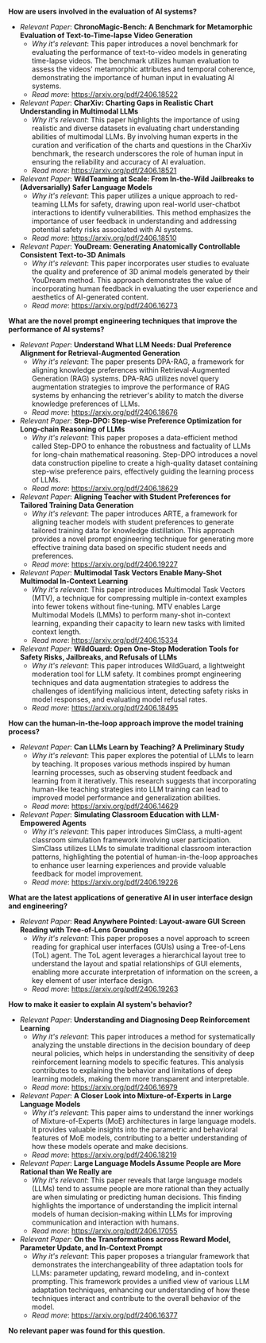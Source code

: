**How are users involved in the evaluation of AI systems?**

- *Relevant Paper*: **ChronoMagic-Bench: A Benchmark for Metamorphic Evaluation of Text-to-Time-lapse Video Generation**
    - *Why it's relevant*: This paper introduces a novel benchmark for evaluating the performance of text-to-video models in generating time-lapse videos. The benchmark utilizes human evaluation to assess the videos' metamorphic attributes and temporal coherence, demonstrating the importance of human input in evaluating AI systems.
    - *Read more*: https://arxiv.org/pdf/2406.18522
- *Relevant Paper*: **CharXiv: Charting Gaps in Realistic Chart Understanding in Multimodal LLMs**
    - *Why it's relevant*: This paper highlights the importance of using realistic and diverse datasets in evaluating chart understanding abilities of multimodal LLMs. By involving human experts in the curation and verification of the charts and questions in the CharXiv benchmark, the research underscores the role of human input in ensuring the reliability and accuracy of AI evaluation.
    - *Read more*: https://arxiv.org/pdf/2406.18521
- *Relevant Paper*: **WildTeaming at Scale: From In-the-Wild Jailbreaks to (Adversarially) Safer Language Models**
    - *Why it's relevant*: This paper utilizes a unique approach to red-teaming LLMs for safety, drawing upon real-world user-chatbot interactions to identify vulnerabilities. This method emphasizes the importance of user feedback in understanding and addressing potential safety risks associated with AI systems.
    - *Read more*: https://arxiv.org/pdf/2406.18510
- *Relevant Paper*: **YouDream: Generating Anatomically Controllable Consistent Text-to-3D Animals**
    - *Why it's relevant*: This paper incorporates user studies to evaluate the quality and preference of 3D animal models generated by their YouDream method. This approach demonstrates the value of incorporating human feedback in evaluating the user experience and aesthetics of AI-generated content.
    - *Read more*: https://arxiv.org/pdf/2406.16273

**What are the novel prompt engineering techniques that improve the performance of AI systems?**

- *Relevant Paper*: **Understand What LLM Needs: Dual Preference Alignment for Retrieval-Augmented Generation**
    - *Why it's relevant*: The paper presents DPA-RAG, a framework for aligning knowledge preferences within Retrieval-Augmented Generation (RAG) systems. DPA-RAG utilizes novel query augmentation strategies to improve the performance of RAG systems by enhancing the retriever's ability to match the diverse knowledge preferences of LLMs.
    - *Read more*: https://arxiv.org/pdf/2406.18676
- *Relevant Paper*: **Step-DPO: Step-wise Preference Optimization for Long-chain Reasoning of LLMs**
    - *Why it's relevant*: This paper proposes a data-efficient method called Step-DPO to enhance the robustness and factuality of LLMs for long-chain mathematical reasoning. Step-DPO introduces a novel data construction pipeline to create a high-quality dataset containing step-wise preference pairs, effectively guiding the learning process of LLMs.
    - *Read more*: https://arxiv.org/pdf/2406.18629
- *Relevant Paper*: **Aligning Teacher with Student Preferences for Tailored Training Data Generation**
    - *Why it's relevant*: The paper introduces ARTE, a framework for aligning teacher models with student preferences to generate tailored training data for knowledge distillation. This approach provides a novel prompt engineering technique for generating more effective training data based on specific student needs and preferences.
    - *Read more*: https://arxiv.org/pdf/2406.19227
- *Relevant Paper*: **Multimodal Task Vectors Enable Many-Shot Multimodal In-Context Learning**
    - *Why it's relevant*: This paper introduces Multimodal Task Vectors (MTV), a technique for compressing multiple in-context examples into fewer tokens without fine-tuning. MTV enables Large Multimodal Models (LMMs) to perform many-shot in-context learning, expanding their capacity to learn new tasks with limited context length.
    - *Read more*: https://arxiv.org/pdf/2406.15334
- *Relevant Paper*: **WildGuard: Open One-Stop Moderation Tools for Safety Risks, Jailbreaks, and Refusals of LLMs**
    - *Why it's relevant*: This paper introduces WildGuard, a lightweight moderation tool for LLM safety. It combines prompt engineering techniques and data augmentation strategies to address the challenges of identifying malicious intent, detecting safety risks in model responses, and evaluating model refusal rates.
    - *Read more*: https://arxiv.org/pdf/2406.18495

**How can the human-in-the-loop approach improve the model training process?**

- *Relevant Paper*: **Can LLMs Learn by Teaching? A Preliminary Study**
    - *Why it's relevant*: This paper explores the potential of LLMs to learn by teaching. It proposes various methods inspired by human learning processes, such as observing student feedback and learning from it iteratively. This research suggests that incorporating human-like teaching strategies into LLM training can lead to improved model performance and generalization abilities.
    - *Read more*: https://arxiv.org/pdf/2406.14629
- *Relevant Paper*: **Simulating Classroom Education with LLM-Empowered Agents**
    - *Why it's relevant*: This paper introduces SimClass, a multi-agent classroom simulation framework involving user participation. SimClass utilizes LLMs to simulate traditional classroom interaction patterns, highlighting the potential of human-in-the-loop approaches to enhance user learning experiences and provide valuable feedback for model improvement.
    - *Read more*: https://arxiv.org/pdf/2406.19226

**What are the latest applications of generative AI in user interface design and engineering?**

- *Relevant Paper*: **Read Anywhere Pointed: Layout-aware GUI Screen Reading with Tree-of-Lens Grounding**
    - *Why it's relevant*: This paper proposes a novel approach to screen reading for graphical user interfaces (GUIs) using a Tree-of-Lens (ToL) agent. The ToL agent leverages a hierarchical layout tree to understand the layout and spatial relationships of GUI elements, enabling more accurate interpretation of information on the screen, a key element of user interface design.
    - *Read more*: https://arxiv.org/pdf/2406.19263

**How to make it easier to explain AI system's behavior?**

- *Relevant Paper*: **Understanding and Diagnosing Deep Reinforcement Learning**
    - *Why it's relevant*: This paper introduces a method for systematically analyzing the unstable directions in the decision boundary of deep neural policies, which helps in understanding the sensitivity of deep reinforcement learning models to specific features. This analysis contributes to explaining the behavior and limitations of deep learning models, making them more transparent and interpretable.
    - *Read more*: https://arxiv.org/pdf/2406.16979
- *Relevant Paper*: **A Closer Look into Mixture-of-Experts in Large Language Models**
    - *Why it's relevant*: This paper aims to understand the inner workings of Mixture-of-Experts (MoE) architectures in large language models. It provides valuable insights into the parametric and behavioral features of MoE models, contributing to a better understanding of how these models operate and make decisions.
    - *Read more*: https://arxiv.org/pdf/2406.18219
- *Relevant Paper*: **Large Language Models Assume People are More Rational than We Really are**
    - *Why it's relevant*: This paper reveals that large language models (LLMs) tend to assume people are more rational than they actually are when simulating or predicting human decisions. This finding highlights the importance of understanding the implicit internal models of human decision-making within LLMs for improving communication and interaction with humans.
    - *Read more*: https://arxiv.org/pdf/2406.17055
- *Relevant Paper*: **On the Transformations across Reward Model, Parameter Update, and In-Context Prompt**
    - *Why it's relevant*: This paper proposes a triangular framework that demonstrates the interchangeability of three adaptation tools for LLMs: parameter updating, reward modeling, and in-context prompting. This framework provides a unified view of various LLM adaptation techniques, enhancing our understanding of how these techniques interact and contribute to the overall behavior of the model.
    - *Read more*: https://arxiv.org/pdf/2406.16377

**No relevant paper was found for this question.** 
